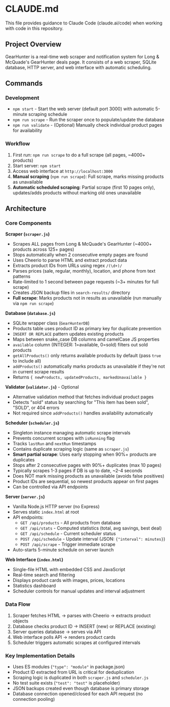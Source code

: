 # CLAUDE.md

This file provides guidance to Claude Code (claude.ai/code) when working with code in this repository.

## Project Overview

GearHunter is a real-time web scraper and notification system for Long & McQuade's GearHunter deals page. It consists of a web scraper, SQLite database, HTTP server, and web interface with automatic scheduling.

## Commands

### Development
- `npm start` - Start the web server (default port 3000) with automatic 5-minute scraping schedule
- `npm run scrape` - Run the scraper once to populate/update the database
- `npm run validate` - (Optional) Manually check individual product pages for availability

### Workflow
1. First run: `npm run scrape` to do a full scrape (all pages, ~4000+ products)
2. Start server: `npm start`
3. Access web interface at `http://localhost:3000`
4. **Manual scraping** (`npm run scrape`): Full scrape, marks missing products as unavailable
5. **Automatic scheduled scraping**: Partial scrape (first 10 pages only), updates/adds products without marking old ones unavailable

## Architecture

### Core Components

**Scraper (`scraper.js`)**
- Scrapes ALL pages from Long & McQuade's GearHunter (~4000+ products across 125+ pages)
- Stops automatically when 2 consecutive empty pages are found
- Uses Cheerio to parse HTML and extract product data
- Extracts product IDs from URLs using regex `/(\d+)/`
- Parses prices (sale, regular, monthly), location, and phone from text patterns
- Rate-limited to 1 second between page requests (~3+ minutes for full scrape)
- Creates JSON backup files in `search-results/` directory
- **Full scrape**: Marks products not in results as unavailable (run manually via `npm run scrape`)

**Database (`database.js`)**
- SQLite wrapper class (`GearHunterDB`)
- Products table uses product ID as primary key for duplicate prevention
- `INSERT OR REPLACE` pattern updates existing products
- Maps between snake_case DB columns and camelCase JS properties
- `available` column (INTEGER: 1=available, 0=sold) filters out sold products
- `getAllProducts()` only returns available products by default (pass `true` to include all)
- `addProducts()` automatically marks products as unavailable if they're not in current scrape results
- Returns `{ newProducts, updatedProducts, markedUnavailable }`

**Validator (`validator.js`)** - Optional
- Alternative validation method that fetches individual product pages
- Detects "sold" status by searching for "This item has been sold", "SOLD", or 404 errors
- Not required since `addProducts()` handles availability automatically

**Scheduler (`scheduler.js`)**
- Singleton instance managing automatic scrape intervals
- Prevents concurrent scrapes with `isRunning` flag
- Tracks `lastRun` and `nextRun` timestamps
- Contains duplicate scraping logic (same as `scraper.js`)
- **Smart partial scrape**: Uses early stopping when 90%+ products are duplicates
- Stops after 2 consecutive pages with 90%+ duplicates (max 10 pages)
- Typically scrapes 1-3 pages if DB is up to date, ~2-4 seconds
- Does NOT mark missing products as unavailable (avoids false positives)
- Product IDs are sequential, so newest products appear on first pages
- Can be controlled via API endpoints

**Server (`server.js`)**
- Vanilla Node.js HTTP server (no Express)
- Serves static `index.html` at root
- API endpoints:
  - `GET /api/products` - All products from database
  - `GET /api/stats` - Computed statistics (total, avg savings, best deal)
  - `GET /api/schedule` - Current scheduler status
  - `POST /api/schedule` - Update interval (JSON: `{"interval": minutes}`)
  - `POST /api/scrape` - Trigger immediate scrape
- Auto-starts 5-minute schedule on server launch

**Web Interface (`index.html`)**
- Single-file HTML with embedded CSS and JavaScript
- Real-time search and filtering
- Displays product cards with images, prices, locations
- Statistics dashboard
- Scheduler controls for manual updates and interval adjustment

### Data Flow

1. Scraper fetches HTML → parses with Cheerio → extracts product objects
2. Database checks product ID → INSERT (new) or REPLACE (existing)
3. Server queries database → serves via API
4. Web interface polls API → renders product cards
5. Scheduler triggers automatic scrapes at configured intervals

### Key Implementation Details

- Uses ES modules (`"type": "module"` in package.json)
- Product ID extracted from URL is critical for deduplication
- Scraping logic is duplicated in both `scraper.js` and `scheduler.js`
- No test suite exists (`"test": "test"` is placeholder)
- JSON backups created even though database is primary storage
- Database connection opened/closed for each API request (no connection pooling)